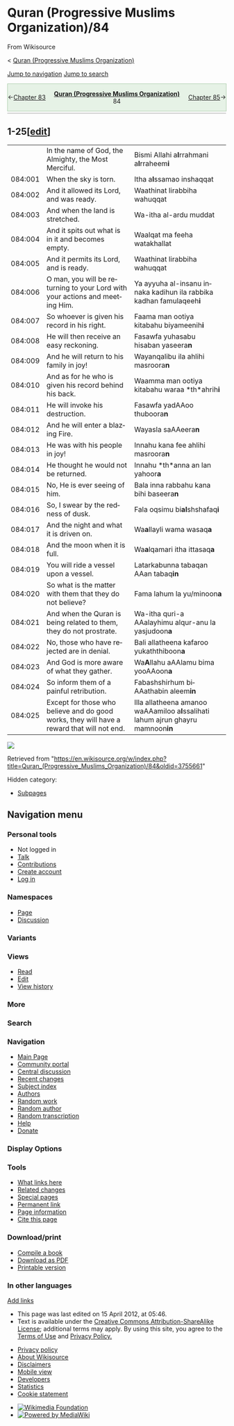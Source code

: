 <div id="mw-page-base" class="noprint">

</div>

<div id="mw-head-base" class="noprint">

</div>

<div id="content" class="mw-body" role="main">

<span id="top"></span>

<div id="siteNotice" class="mw-body-content">

</div>

<div class="mw-indicators mw-body-content">

</div>

# Quran (Progressive Muslims Organization)/84

<div id="bodyContent" class="mw-body-content">

<div id="siteSub" class="noprint">

From Wikisource

</div>

<div id="contentSub">

<span class="subpages">\< [Quran (Progressive Muslims
Organization)](/wiki/Quran_\(Progressive_Muslims_Organization\) "Quran (Progressive Muslims Organization)")</span>

</div>

<div id="contentSub2">

</div>

<div id="jump-to-nav">

</div>

[Jump to navigation](#mw-head) [Jump to search](#searchInput)

<div id="mw-content-text" class="mw-content-ltr" lang="en" dir="ltr">

<div class="mw-parser-output">

<div id="headerContainer" class="ws-noexport noprint">

<div id="navigationHeader" class="headertemplate" style="display:table; border-collapse:collapse; border-spacing:0px 0px; empty-cells:hide; border:1px solid #ACA; margin:0px auto 4px auto; width:100%;">

<div style="display:table-row-group; background-color:#E6F2E6;">

<div style="display:table-row;">

<div class="gen_header_backlink searchaux" style="display:table-cell; text-align:left; vertical-align:middle; width:20%;">

<span id="headerprevious" class="searchaux">←[Chapter
83](/wiki/Quran_\(Progressive_Muslims_Organization\)/83 "Quran (Progressive Muslims Organization)/83")</span>

</div>

<div class="gen_header_title" style="display:table-cell; text-align:center; width:60%;">

**<span id="header_title_text">[Quran (Progressive Muslims
Organization)](/wiki/Quran_\(Progressive_Muslims_Organization\) "Quran (Progressive Muslims Organization)")</span>**  
<span id="header_section_text">84</span>

</div>

<div class="gen_header_forelink searchaux" style="display:table-cell; text-align:right; vertical-align:middle; width:20%;">

<span id="headernext" class="searchaux">[Chapter
85](/wiki/Quran_\(Progressive_Muslims_Organization\)/85 "Quran (Progressive Muslims Organization)/85")→</span>

</div>

</div>

</div>

</div>

<div id="navigationNotes" class="header_notes searchaux" style="display:table; border-collapse:collapse; border-spacing:0px 0px; empty-cells:hide; border-bottom:1px solid #A0A0A0; font-size:0.90em; line-height:1.4; margin:0px auto 4px auto; width:100%;">

<div style="display:table-row-group; background-color:#FAFAFF;">

<div style="display:table-row;">

<div class="searchaux" style="display:table-cell;">

</div>

</div>

</div>

</div>

<div id="ws-data" class="ws-noexport" style="display:none; speak:none;">

<span id="ws-article-id">58087</span><span id="ws-title">[Quran
(Progressive Muslims
Organization)](/wiki/Quran_\(Progressive_Muslims_Organization\) "Quran (Progressive Muslims Organization)")
— *84*</span>

</div>

</div>

## <span id="1-25" class="mw-headline">1-25</span><span class="mw-editsection"><span class="mw-editsection-bracket">\[</span>[edit](/w/index.php?title=Quran_\(Progressive_Muslims_Organization\)/84&action=edit&section=1 "Edit section: 1-25")<span class="mw-editsection-bracket">\]</span></span>

|         |                                                                                            |                                                                                                                                                                                                                                                                                                                               |
| ------- | ------------------------------------------------------------------------------------------ | ----------------------------------------------------------------------------------------------------------------------------------------------------------------------------------------------------------------------------------------------------------------------------------------------------------------------------- |
|         | In the name of God, the Almighty, the Most Merciful.                                       | Bismi All<span class="underline">a</span>hi a**l**rra<span class="underline">h</span>m<span class="underline">a</span>ni a**l**rra<span class="underline">h</span>eem**i**                                                                                                                                                    |
| 084:001 | When the sky is torn.                                                                      | I<span class="underline">tha</span> a**l**ssam<span class="underline">a</span>o inshaqqat                                                                                                                                                                                                                                     |
| 084:002 | And it allowed its Lord, and was ready.                                                    | Waa<span class="underline">th</span>inat lirabbih<span class="underline">a</span> wa<span class="underline">h</span>uqqat                                                                                                                                                                                                     |
| 084:003 | And when the land is stretched.                                                            | Wa-i<span class="underline">tha</span> al-ar<span class="underline">d</span>u muddat                                                                                                                                                                                                                                          |
| 084:004 | And it spits out what is in it and becomes empty.                                          | Waalqat m<span class="underline">a</span> feeh<span class="underline">a</span> watakhallat                                                                                                                                                                                                                                    |
| 084:005 | And it permits its Lord, and is ready.                                                     | Waa<span class="underline">th</span>inat lirabbih<span class="underline">a</span> wa<span class="underline">h</span>uqqat                                                                                                                                                                                                     |
| 084:006 | O man, you will be returning to your Lord with your actions and meeting Him.               | Y<span class="underline">a</span> ayyuh<span class="underline">a</span> al-ins<span class="underline">a</span>nu innaka k<span class="underline">a</span>di<span class="underline">h</span>un il<span class="underline">a</span> rabbika kad<span class="underline">h</span>an famul<span class="underline">a</span>qeeh**i** |
| 084:007 | So whoever is given his record in his right.                                               | Faam<span class="underline">a</span> man ootiya kit<span class="underline">a</span>bahu biyameenih**i**                                                                                                                                                                                                                       |
| 084:008 | He will then receive an easy reckoning.                                                    | Fasawfa yu<span class="underline">ha</span>sabu <span class="underline">h</span>is<span class="underline">a</span>ban yaseer<span class="underline">a</span>**n**                                                                                                                                                             |
| 084:009 | And he will return to his family in joy\!                                                  | Wayanqalibu il<span class="underline">a</span> ahlihi masroor<span class="underline">a</span>**n**                                                                                                                                                                                                                            |
| 084:010 | And as for he who is given his record behind his back.                                     | Waamm<span class="underline">a</span> man ootiya kit<span class="underline">a</span>bahu war<span class="underline">a</span>a *<span class="underline">th</span>*ahrih**i**                                                                                                                                                   |
| 084:011 | He will invoke his destruction.                                                            | Fasawfa yadAAoo thuboor<span class="underline">a</span>**n**                                                                                                                                                                                                                                                                  |
| 084:012 | And he will enter a blazing Fire.                                                          | Waya<span class="underline">s</span>l<span class="underline">a</span> saAAeer<span class="underline">a</span>**n**                                                                                                                                                                                                            |
| 084:013 | He was with his people in joy\!                                                            | Innahu k<span class="underline">a</span>na fee ahlihi masroor<span class="underline">a</span>**n**                                                                                                                                                                                                                            |
| 084:014 | He thought he would not be returned.                                                       | Innahu *<span class="underline">th</span>*anna an lan ya<span class="underline">h</span>oor**a**                                                                                                                                                                                                                              |
| 084:015 | No, He is ever seeing of him.                                                              | Bal<span class="underline">a</span> inna rabbahu k<span class="underline">a</span>na bihi ba<span class="underline">s</span>eer<span class="underline">a</span>**n**                                                                                                                                                          |
| 084:016 | So, I swear by the redness of dusk.                                                        | Fal<span class="underline">a</span> oqsimu bi**al**shshafaq**i**                                                                                                                                                                                                                                                              |
| 084:017 | And the night and what it is driven on.                                                    | Wa**a**llayli wam<span class="underline">a</span> wasaq**a**                                                                                                                                                                                                                                                                  |
| 084:018 | And the moon when it is full.                                                              | Wa**a**lqamari i<span class="underline">tha</span> ittasaq**a**                                                                                                                                                                                                                                                               |
| 084:019 | You will ride a vessel upon a vessel.                                                      | Latarkabunna <span class="underline">t</span>abaqan AAan <span class="underline">t</span>abaq**in**                                                                                                                                                                                                                           |
| 084:020 | So what is the matter with them that they do not believe?                                  | Fam<span class="underline">a</span> lahum l<span class="underline">a</span> yu/minoon**a**                                                                                                                                                                                                                                    |
| 084:021 | And when the Quran is being related to them, they do not prostrate.                        | Wa-i<span class="underline">tha</span> quri-a AAalayhimu alqur-<span class="underline">a</span>nu l<span class="underline">a</span> yasjudoon**a**                                                                                                                                                                            |
| 084:022 | No, those who have rejected are in denial.                                                 | Bali alla<span class="underline">th</span>eena kafaroo yuka<span class="underline">thth</span>iboon**a**                                                                                                                                                                                                                      |
| 084:023 | And God is more aware of what they gather.                                                 | Wa**A**ll<span class="underline">a</span>hu aAAlamu bim<span class="underline">a</span> yooAAoon**a**                                                                                                                                                                                                                         |
| 084:024 | So inform them of a painful retribution.                                                   | Fabashshirhum biAAa<span class="underline">tha</span>bin aleem**in**                                                                                                                                                                                                                                                          |
| 084:025 | Except for those who believe and do good works, they will have a reward that will not end. | Ill<span class="underline">a</span> alla<span class="underline">th</span>eena <span class="underline">a</span>manoo waAAamiloo a**l**<span class="underline">ssa</span>li<span class="underline">ha</span>ti lahum ajrun ghayru mamnoon**in**                                                                                 |

</div>

![](//en.wikisource.org/wiki/Special:CentralAutoLogin/start?type=1x1)

<div class="printfooter">

Retrieved from
"<https://en.wikisource.org/w/index.php?title=Quran_(Progressive_Muslims_Organization)/84&oldid=3755661>"

</div>

</div>

<div id="catlinks" class="catlinks catlinks-allhidden" data-mw="interface">

<div id="mw-hidden-catlinks" class="mw-hidden-catlinks mw-hidden-cats-hidden">

Hidden category:

  - [Subpages](/wiki/Category:Subpages "Category:Subpages")

</div>

</div>

</div>

</div>

<div id="mw-navigation">

## Navigation menu

<div id="mw-head">

### <span>Personal tools</span>

<div class="body vector-menu-content">

  - <span id="pt-anonuserpage">Not logged in</span>
  - <span id="pt-anontalk">[Talk](/wiki/Special:MyTalk "Discussion about edits from this IP address [n]")</span>
  - <span id="pt-anoncontribs">[Contributions](/wiki/Special:MyContributions "A list of edits made from this IP address [y]")</span>
  - <span id="pt-createaccount">[Create
    account](/w/index.php?title=Special:CreateAccount&returnto=Quran+%28Progressive+Muslims+Organization%29%2F84 "You are encouraged to create an account and log in; however, it is not mandatory")</span>
  - <span id="pt-login">[Log
    in](/w/index.php?title=Special:UserLogin&returnto=Quran+%28Progressive+Muslims+Organization%29%2F84 "You are encouraged to log in; however, it is not mandatory [o]")</span>

</div>

<div id="left-navigation">

### <span>Namespaces</span>

<div class="body vector-menu-content">

  - <span id="ca-nstab-main">[Page](/wiki/Quran_\(Progressive_Muslims_Organization\)/84 "View the content page [c]")</span>
  - <span id="ca-talk">[Discussion](/w/index.php?title=Talk:Quran_\(Progressive_Muslims_Organization\)/84&action=edit&redlink=1 "Discussion about the content page (page does not exist) [t]")</span>

</div>

### <span>Variants</span>

<div class="body vector-menu-content">

</div>

</div>

<div id="right-navigation">

### <span>Views</span>

<div class="body vector-menu-content">

  - <span id="ca-view">[Read](/wiki/Quran_\(Progressive_Muslims_Organization\)/84)</span>
  - <span id="ca-edit">[Edit](/w/index.php?title=Quran_\(Progressive_Muslims_Organization\)/84&action=edit "Edit this page [e]")</span>
  - <span id="ca-history">[View
    history](/w/index.php?title=Quran_\(Progressive_Muslims_Organization\)/84&action=history "Past revisions of this page [h]")</span>

</div>

### <span>More</span>

<div class="body vector-menu-content">

</div>

<div id="p-search" role="search">

### Search

<div id="simpleSearch" data-search-loc="header-moved">

</div>

</div>

</div>

</div>

<div id="mw-panel">

<div id="p-logo" role="banner">

[](/wiki/Main_Page "Visit the main page")

</div>

### <span>Navigation</span>

<div class="body vector-menu-content">

  - <span id="n-mainpage">[Main
    Page](/wiki/Main_Page "Visit the main page [z]")</span>
  - <span id="n-portal">[Community
    portal](/wiki/Wikisource:Community_portal "About the project, what you can do, where to find things")</span>
  - <span id="n-scriptorium">[Central
    discussion](/wiki/Wikisource:Scriptorium)</span>
  - <span id="n-recentchanges">[Recent
    changes](/wiki/Special:RecentChanges "A list of recent changes in the wiki [r]")</span>
  - <span id="n-subjectindex">[Subject
    index](/wiki/Portal:Portals)</span>
  - <span id="n-categoryauthors">[Authors](/wiki/Category:Authors_by_alphabetical_order)</span>
  - <span id="n-randomwork">[Random
    work](/wiki/Special:RandomRootpage/Main)</span>
  - <span id="n-randomauthor">[Random
    author](/wiki/Special:Random/Author)</span>
  - <span id="n-randomindex">[Random
    transcription](/wiki/Special:Random/Index)</span>
  - <span id="n-help">[Help](/wiki/Help:Contents "The place to find out")</span>
  - <span id="n-sitesupport">[Donate](//donate.wikimedia.org/wiki/Special:FundraiserRedirector?utm_source=donate&utm_medium=sidebar&utm_campaign=C13_en.wikisource.org&uselang=en "Support us")</span>

</div>

### <span>Display Options</span>

<div class="body vector-menu-content">

</div>

### <span>Tools</span>

<div class="body vector-menu-content">

  - <span id="t-whatlinkshere">[What links
    here](/wiki/Special:WhatLinksHere/Quran_\(Progressive_Muslims_Organization\)/84 "A list of all wiki pages that link here [j]")</span>
  - <span id="t-recentchangeslinked">[Related
    changes](/wiki/Special:RecentChangesLinked/Quran_\(Progressive_Muslims_Organization\)/84 "Recent changes in pages linked from this page [k]")</span>
  - <span id="t-specialpages">[Special
    pages](/wiki/Special:SpecialPages "A list of all special pages [q]")</span>
  - <span id="t-permalink">[Permanent
    link](/w/index.php?title=Quran_\(Progressive_Muslims_Organization\)/84&oldid=3755661 "Permanent link to this revision of the page")</span>
  - <span id="t-info">[Page
    information](/w/index.php?title=Quran_\(Progressive_Muslims_Organization\)/84&action=info "More information about this page")</span>
  - <span id="t-cite">[Cite this
    page](/w/index.php?title=Special:CiteThisPage&page=Quran_%28Progressive_Muslims_Organization%29%2F84&id=3755661&wpFormIdentifier=titleform "Information on how to cite this page")</span>

</div>

### <span>Download/print</span>

<div class="body vector-menu-content">

  - <span id="coll-create_a_book">[Compile a
    book](/w/index.php?title=Special:Book&bookcmd=book_creator&referer=Quran+%28Progressive+Muslims+Organization%29%2F84)</span>
  - <span id="coll-download-as-rl">[Download as
    PDF](/w/index.php?title=Special:DownloadAsPdf&page=Quran_%28Progressive_Muslims_Organization%29%2F84&action=show-download-screen)</span>
  - <span id="t-print">[Printable
    version](/w/index.php?title=Quran_\(Progressive_Muslims_Organization\)/84&printable=yes "Printable version of this page [p]")</span>

</div>

### <span>In other languages</span>

<div class="body vector-menu-content">

<div class="after-portlet after-portlet-lang">

<span class="uls-after-portlet-link"></span><span class="wb-langlinks-add wb-langlinks-link">[Add
links](https://www.wikidata.org/wiki/Special:NewItem?site=enwikisource&page=Quran+%28Progressive+Muslims+Organization%29%2F84 "Add interlanguage links")</span>

</div>

</div>

</div>

</div>

  - <span id="footer-info-lastmod">This page was last edited on 15 April
    2012, at 05:46.</span>
  - <span id="footer-info-copyright">Text is available under the
    [Creative Commons Attribution-ShareAlike
    License](//creativecommons.org/licenses/by-sa/3.0/); additional
    terms may apply. By using this site, you agree to the [Terms of
    Use](//wikimediafoundation.org/wiki/Terms_of_Use) and [Privacy
    Policy.](//wikimediafoundation.org/wiki/Privacy_policy)  
    </span>

<!-- end list -->

  - <span id="footer-places-privacy">[Privacy
    policy](https://foundation.wikimedia.org/wiki/Privacy_policy "wmf:Privacy policy")</span>
  - <span id="footer-places-about">[About
    Wikisource](/wiki/Wikisource:About "Wikisource:About")</span>
  - <span id="footer-places-disclaimer">[Disclaimers](/wiki/Wikisource:General_disclaimer "Wikisource:General disclaimer")</span>
  - <span id="footer-places-mobileview">[Mobile
    view](//en.m.wikisource.org/w/index.php?title=Quran_\(Progressive_Muslims_Organization\)/84&mobileaction=toggle_view_mobile)</span>
  - <span id="footer-places-developers">[Developers](https://www.mediawiki.org/wiki/Special:MyLanguage/How_to_contribute)</span>
  - <span id="footer-places-statslink">[Statistics](https://stats.wikimedia.org/#/en.wikisource.org)</span>
  - <span id="footer-places-cookiestatement">[Cookie
    statement](https://foundation.wikimedia.org/wiki/Cookie_statement)</span>

<!-- end list -->

  - <span id="footer-copyrightico">[![Wikimedia
    Foundation](/static/images/footer/wikimedia-button.png)](https://wikimediafoundation.org/)</span>
  - <span id="footer-poweredbyico">[![Powered by
    MediaWiki](/static/images/footer/poweredby_mediawiki_88x31.png)](https://www.mediawiki.org/)</span>

<div style="clear: both;">

</div>
